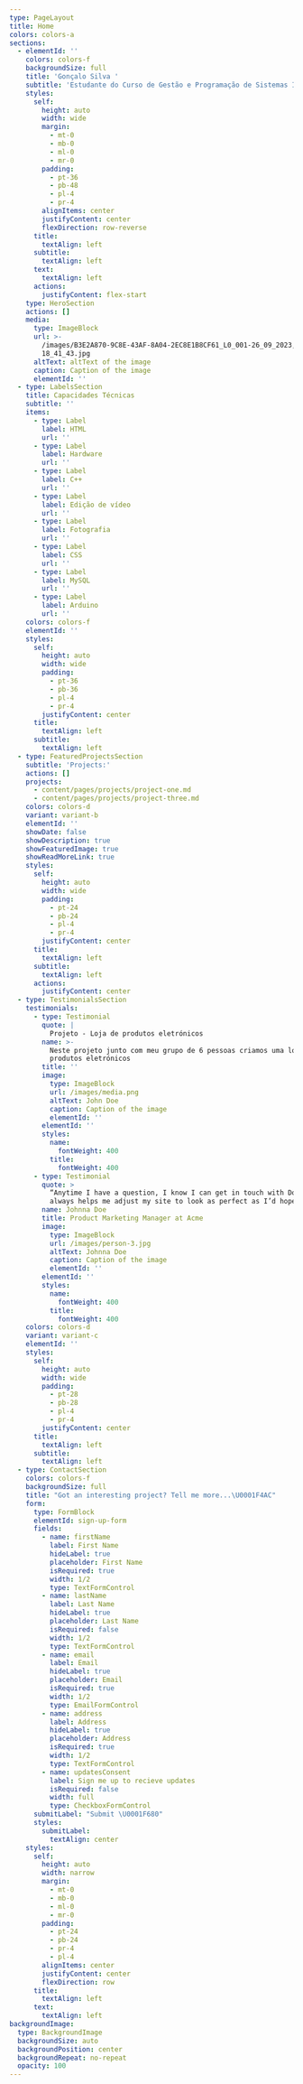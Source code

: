 ```yaml
---
type: PageLayout
title: Home
colors: colors-a
sections:
  - elementId: ''
    colors: colors-f
    backgroundSize: full
    title: 'Gonçalo Silva '
    subtitle: 'Estudante do Curso de Gestão e Programação de Sistemas Informáticos '
    styles:
      self:
        height: auto
        width: wide
        margin:
          - mt-0
          - mb-0
          - ml-0
          - mr-0
        padding:
          - pt-36
          - pb-48
          - pl-4
          - pr-4
        alignItems: center
        justifyContent: center
        flexDirection: row-reverse
      title:
        textAlign: left
      subtitle:
        textAlign: left
      text:
        textAlign: left
      actions:
        justifyContent: flex-start
    type: HeroSection
    actions: []
    media:
      type: ImageBlock
      url: >-
        /images/B3E2A870-9C8E-43AF-8A04-2EC8E1B8CF61_L0_001-26_09_2023,
        18_41_43.jpg
      altText: altText of the image
      caption: Caption of the image
      elementId: ''
  - type: LabelsSection
    title: Capacidades Técnicas
    subtitle: ''
    items:
      - type: Label
        label: HTML
        url: ''
      - type: Label
        label: Hardware
        url: ''
      - type: Label
        label: C++
        url: ''
      - type: Label
        label: Edição de vídeo
        url: ''
      - type: Label
        label: Fotografia
        url: ''
      - type: Label
        label: CSS
        url: ''
      - type: Label
        label: MySQL
        url: ''
      - type: Label
        label: Arduino
        url: ''
    colors: colors-f
    elementId: ''
    styles:
      self:
        height: auto
        width: wide
        padding:
          - pt-36
          - pb-36
          - pl-4
          - pr-4
        justifyContent: center
      title:
        textAlign: left
      subtitle:
        textAlign: left
  - type: FeaturedProjectsSection
    subtitle: 'Projects:'
    actions: []
    projects:
      - content/pages/projects/project-one.md
      - content/pages/projects/project-three.md
    colors: colors-d
    variant: variant-b
    elementId: ''
    showDate: false
    showDescription: true
    showFeaturedImage: true
    showReadMoreLink: true
    styles:
      self:
        height: auto
        width: wide
        padding:
          - pt-24
          - pb-24
          - pl-4
          - pr-4
        justifyContent: center
      title:
        textAlign: left
      subtitle:
        textAlign: left
      actions:
        justifyContent: center
  - type: TestimonialsSection
    testimonials:
      - type: Testimonial
        quote: |
          Projeto - Loja de produtos eletrónicos
        name: >-
          Neste projeto junto com meu grupo de 6 pessoas criamos uma loja de
          produtos eletrónicos
        title: ''
        image:
          type: ImageBlock
          url: /images/media.png
          altText: John Doe
          caption: Caption of the image
          elementId: ''
        elementId: ''
        styles:
          name:
            fontWeight: 400
          title:
            fontWeight: 400
      - type: Testimonial
        quote: >
          “Anytime I have a question, I know I can get in touch with Doris. She
          always helps me adjust my site to look as perfect as I’d hoped.”
        name: Johnna Doe
        title: Product Marketing Manager at Acme
        image:
          type: ImageBlock
          url: /images/person-3.jpg
          altText: Johnna Doe
          caption: Caption of the image
          elementId: ''
        elementId: ''
        styles:
          name:
            fontWeight: 400
          title:
            fontWeight: 400
    colors: colors-d
    variant: variant-c
    elementId: ''
    styles:
      self:
        height: auto
        width: wide
        padding:
          - pt-28
          - pb-28
          - pl-4
          - pr-4
        justifyContent: center
      title:
        textAlign: left
      subtitle:
        textAlign: left
  - type: ContactSection
    colors: colors-f
    backgroundSize: full
    title: "Got an interesting project? Tell me more...\U0001F4AC"
    form:
      type: FormBlock
      elementId: sign-up-form
      fields:
        - name: firstName
          label: First Name
          hideLabel: true
          placeholder: First Name
          isRequired: true
          width: 1/2
          type: TextFormControl
        - name: lastName
          label: Last Name
          hideLabel: true
          placeholder: Last Name
          isRequired: false
          width: 1/2
          type: TextFormControl
        - name: email
          label: Email
          hideLabel: true
          placeholder: Email
          isRequired: true
          width: 1/2
          type: EmailFormControl
        - name: address
          label: Address
          hideLabel: true
          placeholder: Address
          isRequired: true
          width: 1/2
          type: TextFormControl
        - name: updatesConsent
          label: Sign me up to recieve updates
          isRequired: false
          width: full
          type: CheckboxFormControl
      submitLabel: "Submit \U0001F680"
      styles:
        submitLabel:
          textAlign: center
    styles:
      self:
        height: auto
        width: narrow
        margin:
          - mt-0
          - mb-0
          - ml-0
          - mr-0
        padding:
          - pt-24
          - pb-24
          - pr-4
          - pl-4
        alignItems: center
        justifyContent: center
        flexDirection: row
      title:
        textAlign: left
      text:
        textAlign: left
backgroundImage:
  type: BackgroundImage
  backgroundSize: auto
  backgroundPosition: center
  backgroundRepeat: no-repeat
  opacity: 100
---
```

